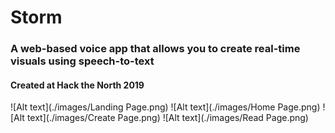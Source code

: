 # Storm
### A web-based voice app that allows you to create real-time visuals using speech-to-text

#### Created at Hack the North 2019

![Alt text](./images/Landing Page.png)
![Alt text](./images/Home Page.png)
![Alt text](./images/Create Page.png)
![Alt text](./images/Read Page.png)

